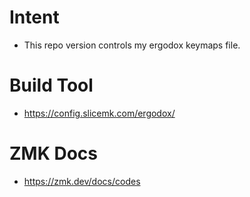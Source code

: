 # Intent  
- This repo version controls my ergodox keymaps file.

# Build Tool
- https://config.slicemk.com/ergodox/

# ZMK Docs
- https://zmk.dev/docs/codes
